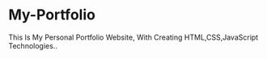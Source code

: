 # My-Portfolio
This Is My Personal Portfolio Website, With Creating HTML,CSS,JavaScript Technologies.. 
